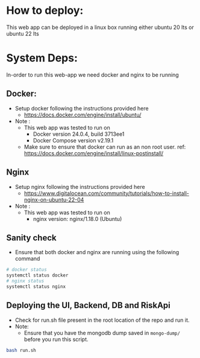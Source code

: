 # How to deploy:

This web app can be deployed in a linux box running either ubuntu 20 lts or ubuntu 22 lts

# System Deps:

In-order to run this web-app we need docker and nginx to be running

## Docker:

 * Setup docker following the instructions provided here
    * https://docs.docker.com/engine/install/ubuntu/
 * Note : 
    * This web app was tested to run on 
        * Docker version 24.0.4, build 3713ee1
        * Docker Compose version v2.19.1
    * Make sure to ensure that docker can run as an non root user. ref: https://docs.docker.com/engine/install/linux-postinstall/

## Nginx
 * Setup nginx following the instructions provided here
     * https://www.digitalocean.com/community/tutorials/how-to-install-nginx-on-ubuntu-22-04
 * Note : 
    * This web app was tested to run on 
      * nginx version: nginx/1.18.0 (Ubuntu)

## Sanity check
 * Ensure that both docker and nginx are running using the following command

```bash
# docker status
systemctl status docker
# nginx status
systemctl status nginx
```

## Deploying the UI, Backend, DB and RiskApi

 * Check for run.sh file present in the root location of the repo and run it.
 * Note:
   - Ensure that you have the mongodb dump saved in `mongo-dump/` before you run this script.

 ```bash
 bash run.sh
 ```



